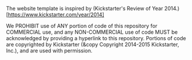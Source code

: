 The website template is inspired by (Kickstarter's Review of Year 2014.)[https://www.kickstarter.com/year/2014]

We PROHIBIT use of ANY portion of code of this repository for COMMERCIAL use, and any NON-COMMERCIAL use of code MUST be acknowledged by providing a hyperlink to this repository. Portions of code are copyrighted by Kickstarter (&copy Copyright 2014-2015 Kickstarter, Inc.), and are used with permission.